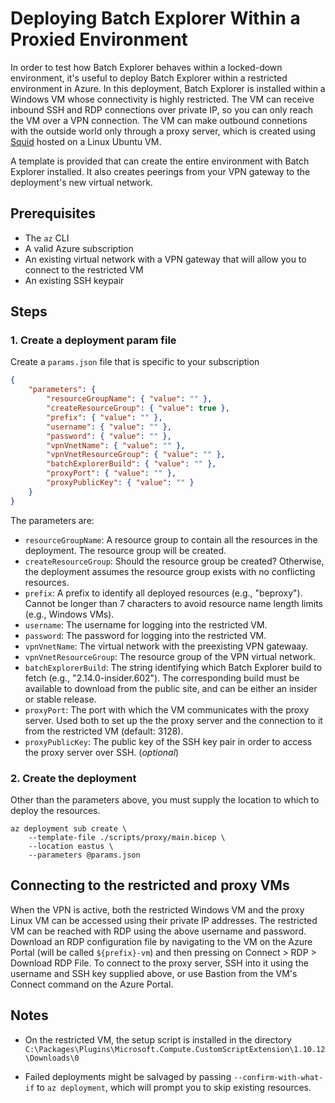 # Deploying Batch Explorer Within a Proxied Environment

In order to test how Batch Explorer behaves within a locked-down environment, it's useful to deploy Batch Explorer within a restricted environment in Azure. In this deployment, Batch Explorer is installed within a Windows VM whose connectivity is highly restricted. The VM can receive inbound SSH and RDP connections over private IP, so you can only reach the VM over a VPN connection. The VM can make outbound connetions with the outside world only through a proxy server, which is created using [Squid](http://www.squid-cache.org/) hosted on a Linux Ubuntu VM.

A template is provided that can create the entire environment with Batch Explorer installed. It also creates peerings from your VPN gateway to the deployment's new virtual network.

## Prerequisites

* The `az` CLI
* A valid Azure subscription
* An existing virtual network with a VPN gateway that will allow you to connect to the restricted VM
* An existing SSH keypair

## Steps

### 1. Create a deployment param file

Create a `params.json` file that is specific to your subscription

```json
{
    "parameters": {
        "resourceGroupName": { "value": "" },
        "createResourceGroup": { "value": true },
        "prefix": { "value": "" },
        "username": { "value": "" },
        "password": { "value": "" },
        "vpnVnetName": { "value": "" },
        "vpnVnetResourceGroup": { "value": "" },
        "batchExplorerBuild": { "value": "" },
        "proxyPort": { "value": "" },
        "proxyPublicKey": { "value": "" }
    }
}
```

The parameters are:

* `resourceGroupName`: A resource group to contain all the resources in the deployment. The resource group will be created.
* `createResourceGroup`: Should the resource group be created? Otherwise, the deployment assumes the resource group exists with no conflicting resources.
* `prefix`: A prefix to identify all deployed resources (e.g., "beproxy"). Cannot be longer than 7 characters to avoid resource name length limits (e.g., Windows VMs).
* `username`: The username for logging into the restricted VM.
* `password`: The password for logging into the restricted VM.
* `vpnVnetName`: The virtual network with the preexisting VPN gatewaay.
* `vpnVnetResourceGroup`: The resource group of the VPN virtual network.
* `batchExplorerBuild`: The string identifying which Batch Explorer build to fetch (e.g., "2.14.0-insider.602"). The corresponding build must be available to download from the public site, and can be either an insider or stable release.
* `proxyPort`: The port with which the VM communicates with the proxy server. Used both to set up the the proxy server and the connection to it from the restricted VM (default: 3128).
* `proxyPublicKey`: The public key of the SSH key pair in order to access the proxy server over SSH. (_optional_)

### 2. Create the deployment

Other than the parameters above, you must supply the location to which to deploy the resources.

```azurecli
az deployment sub create \
    --template-file ./scripts/proxy/main.bicep \
    --location eastus \
    --parameters @params.json
```

## Connecting to the restricted and proxy VMs

When the VPN is active, both the restricted Windows VM and the proxy Linux VM can be accessed using their private IP addresses. The restricted VM can be reached with RDP using the above username and password. Download an RDP configuration file by navigating to the VM on the Azure Portal (will be called `${prefix}-vm`) and then pressing on Connect > RDP > Download RDP File. To connect to the proxy server, SSH into it using the username and SSH key supplied above, or use Bastion from the VM's Connect command on the Azure Portal.

## Notes

* On the restricted VM, the setup script is installed in the directory `C:\Packages\Plugins\Microsoft.Compute.CustomScriptExtension\1.10.12\Downloads\0`

* Failed deployments might be salvaged by passing `--confirm-with-what-if` to `az deployment`, which will prompt you to skip existing resources.
